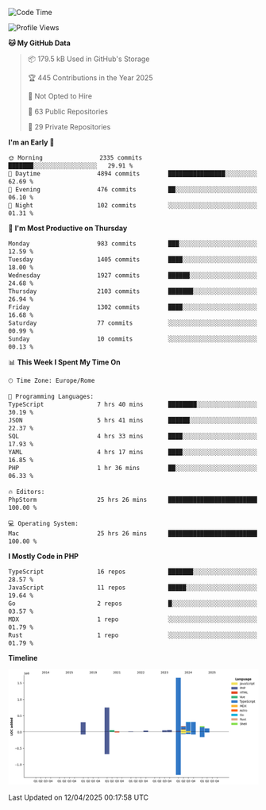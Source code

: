 <!--START_SECTION:waka-->
![Code Time](http://img.shields.io/badge/Code%20Time-5%2C899%20hrs-blue)

![Profile Views](http://img.shields.io/badge/Profile%20Views-0-blue)

**🐱 My GitHub Data** 

> 📦 179.5 kB Used in GitHub's Storage 
 > 
> 🏆 445 Contributions in the Year 2025
 > 
> 🚫 Not Opted to Hire
 > 
> 📜 63 Public Repositories 
 > 
> 🔑 29 Private Repositories 
 > 
**I'm an Early 🐤** 

```text
🌞 Morning                2335 commits        ███████░░░░░░░░░░░░░░░░░░   29.91 % 
🌆 Daytime                4894 commits        ████████████████░░░░░░░░░   62.69 % 
🌃 Evening                476 commits         ██░░░░░░░░░░░░░░░░░░░░░░░   06.10 % 
🌙 Night                  102 commits         ░░░░░░░░░░░░░░░░░░░░░░░░░   01.31 % 
```
📅 **I'm Most Productive on Thursday** 

```text
Monday                   983 commits         ███░░░░░░░░░░░░░░░░░░░░░░   12.59 % 
Tuesday                  1405 commits        ████░░░░░░░░░░░░░░░░░░░░░   18.00 % 
Wednesday                1927 commits        ██████░░░░░░░░░░░░░░░░░░░   24.68 % 
Thursday                 2103 commits        ███████░░░░░░░░░░░░░░░░░░   26.94 % 
Friday                   1302 commits        ████░░░░░░░░░░░░░░░░░░░░░   16.68 % 
Saturday                 77 commits          ░░░░░░░░░░░░░░░░░░░░░░░░░   00.99 % 
Sunday                   10 commits          ░░░░░░░░░░░░░░░░░░░░░░░░░   00.13 % 
```


📊 **This Week I Spent My Time On** 

```text
🕑︎ Time Zone: Europe/Rome

💬 Programming Languages: 
TypeScript               7 hrs 40 mins       ████████░░░░░░░░░░░░░░░░░   30.19 % 
JSON                     5 hrs 41 mins       ██████░░░░░░░░░░░░░░░░░░░   22.37 % 
SQL                      4 hrs 33 mins       ████░░░░░░░░░░░░░░░░░░░░░   17.93 % 
YAML                     4 hrs 17 mins       ████░░░░░░░░░░░░░░░░░░░░░   16.85 % 
PHP                      1 hr 36 mins        ██░░░░░░░░░░░░░░░░░░░░░░░   06.33 % 

🔥 Editors: 
PhpStorm                 25 hrs 26 mins      █████████████████████████   100.00 % 

💻 Operating System: 
Mac                      25 hrs 26 mins      █████████████████████████   100.00 % 
```

**I Mostly Code in PHP** 

```text
TypeScript               16 repos            ███████░░░░░░░░░░░░░░░░░░   28.57 % 
JavaScript               11 repos            █████░░░░░░░░░░░░░░░░░░░░   19.64 % 
Go                       2 repos             █░░░░░░░░░░░░░░░░░░░░░░░░   03.57 % 
MDX                      1 repo              ░░░░░░░░░░░░░░░░░░░░░░░░░   01.79 % 
Rust                     1 repo              ░░░░░░░░░░░░░░░░░░░░░░░░░   01.79 % 
```



**Timeline**

![Lines of Code chart](https://raw.githubusercontent.com/frnwtr/frnwtr/main/assets/bar_graph.png)


 Last Updated on 12/04/2025 00:17:58 UTC
<!--END_SECTION:waka-->
